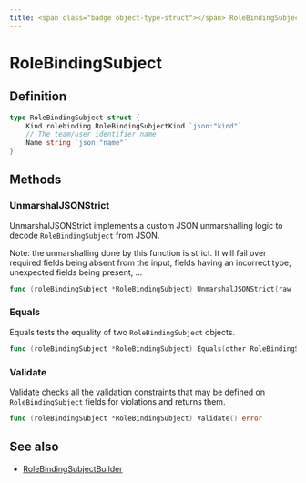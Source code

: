 ```yaml
---
title: <span class="badge object-type-struct"></span> RoleBindingSubject
---
```

# <span class="badge object-type-struct"></span> RoleBindingSubject

## Definition

```go
type RoleBindingSubject struct {
    Kind rolebinding.RoleBindingSubjectKind `json:"kind"`
    // The team/user identifier name
    Name string `json:"name"`
}
```
## Methods

### <span class="badge object-method"></span> UnmarshalJSONStrict

UnmarshalJSONStrict implements a custom JSON unmarshalling logic to decode `RoleBindingSubject` from JSON.

Note: the unmarshalling done by this function is strict. It will fail over required fields being absent from the input, fields having an incorrect type, unexpected fields being present, …

```go
func (roleBindingSubject *RoleBindingSubject) UnmarshalJSONStrict(raw []byte) error
```

### <span class="badge object-method"></span> Equals

Equals tests the equality of two `RoleBindingSubject` objects.

```go
func (roleBindingSubject *RoleBindingSubject) Equals(other RoleBindingSubject) bool
```

### <span class="badge object-method"></span> Validate

Validate checks all the validation constraints that may be defined on `RoleBindingSubject` fields for violations and returns them.

```go
func (roleBindingSubject *RoleBindingSubject) Validate() error
```

## See also

 * <span class="badge builder"></span> [RoleBindingSubjectBuilder](./builder-RoleBindingSubjectBuilder.md)
